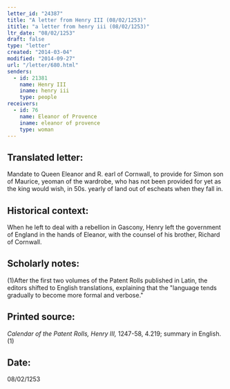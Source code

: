 ```yaml
---
letter_id: "24387"
title: "A letter from Henry III (08/02/1253)"
ititle: "a letter from henry iii (08/02/1253)"
ltr_date: "08/02/1253"
draft: false
type: "letter"
created: "2014-03-04"
modified: "2014-09-27"
url: "/letter/680.html"
senders:
  - id: 21381
    name: Henry III
    iname: henry iii
    type: people
receivers:
  - id: 76
    name: Eleanor of Provence
    iname: eleanor of provence
    type: woman
---
```

<h2> Translated letter:</h2>Mandate to Queen Eleanor and R. earl of Cornwall, to provide for Simon son of Maurice, yeoman of the wardrobe, who has not been provided for yet as the king would wish, in 50s. yearly of land out of escheats when they fall in.
<h2 class="mt-4"> Historical context:</h2>When he left to deal with a rebellion in Gascony, Henry left the government of England in the hands of Eleanor, with the counsel of his brother, Richard of Cornwall.
<h2 class="mt-4"> Scholarly notes:</h2>(1)After the first two volumes of the Patent Rolls published in Latin, the editors shifted to English translations, explaining that the "language tends gradually to become more formal and verbose."
<h2 class="mt-4"> Printed source:</h2><p><em>Calendar of the Patent Rolls, Henry III,</em> 1247-58, 4.219; summary in English.(1)</p><h2 class="mt-4"> Date:</h2>08/02/1253